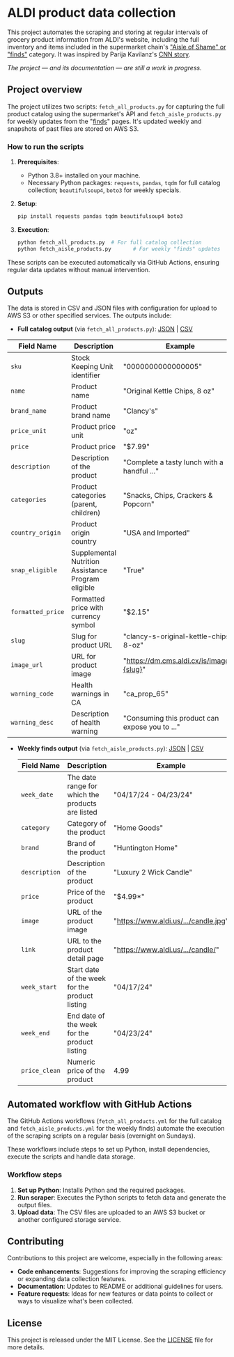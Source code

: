 # ALDI product data collection

This project automates the scraping and storing at regular intervals of grocery product information from ALDI's website, including the full inventory and items included in the supermarket chain's ["Aisle of Shame" or "finds"](https://www.aldi.us/weekly-specials/this-weeks-aldi-finds/) category. It was inspired by Parija Kavilanz's [CNN story](https://www.cnn.com/2024/04/19/business/aldi-aisle-of-shame-fans/index.html). 

*The project — and its documentation — are still a work in progress.*

## Project overview

The project utilizes two scripts: `fetch_all_products.py` for capturing the full product catalog using the supermarket's API and `fetch_aisle_products.py` for weekly updates from the "[finds](https://www.aldi.us/weekly-specials/this-weeks-aldi-finds/)" pages. It's updated weekly and snapshots of past files are stored on AWS S3. 

### How to run the scripts

1. **Prerequisites**:
   - Python 3.8+ installed on your machine.
   - Necessary Python packages: `requests`, `pandas`, `tqdm` for full catalog collection; `beautifulsoup4`, `boto3` for weekly specials.

2. **Setup**:
   ```bash
   pip install requests pandas tqdm beautifulsoup4 boto3
   ```

3. **Execution**:
   ```bash
   python fetch_all_products.py  # For full catalog collection
   python fetch_aisle_products.py       # For weekly "finds" updates
   ```

These scripts can be executed automatically via GitHub Actions, ensuring regular data updates without manual intervention.

## Outputs

The data is stored in CSV and JSON files with configuration for upload to AWS S3 or other specified services. The outputs include:

- **Full catalog output** (via `fetch_all_products.py`): [JSON](https://stilesdata.com/aldi/aldi_products_detailed.json) | [CSV](https://stilesdata.com/aldi/aldi_products_detailed.csv)

| Field Name        | Description                                             | Example                                               |
|-------------------|---------------------------------------------------------|-------------------------------------------------------|
| `sku`             | Stock Keeping Unit identifier                           | "0000000000000005"                                    |
| `name`            | Product name                                            | "Original Kettle Chips, 8 oz"                         |
| `brand_name`      | Product brand name                                      | "Clancy's"                                            |
| `price_unit`      | Product price unit                                      | "oz"                                                  |
| `price`           | Product price                                           | "$7.99"                                               |
| `description`     | Description of the product                              | "Complete a tasty lunch with a handful ..."           |
| `categories`      | Product categories (parent, children)                   | "Snacks, Chips, Crackers & Popcorn"                   |
| `country_origin`  | Product origin country                                  | "USA and Imported"                                    |
| `snap_eligible`   | Supplemental Nutrition Assistance Program eligible      | "True"                                                |
| `formatted_price` | Formatted price with currency symbol                    | "$2.15"                                               |
| `slug`            | Slug for product URL                                    | "clancy-s-original-kettle-chips-8-oz"                 |
| `image_url`       | URL for product image                                   | "https://dm.cms.aldi.cx/is/image/...{slug}"           |
| `warning_code`    | Health warnings in CA                                   | "ca_prop_65"                                          |
| `warning_desc`    | Description of health warning                           | "Consuming this product can expose you to ..."        |


- **Weekly finds output** (via `fetch_aisle_products.py`): [JSON](https://stilesdata.com/aldi/aldi_finds_latest.json) | [CSV](https://stilesdata.com/aldi/aldi_finds_latest.csv)

  | Field Name     | Description                                       | Example                            |
  |----------------|---------------------------------------------------|------------------------------------|
  | `week_date`    | The date range for which the products are listed  | "04/17/24 - 04/23/24"              |
  | `category`     | Category of the product                           | "Home Goods"                       |
  | `brand`        | Brand of the product                              | "Huntington Home"                  |
  | `description`  | Description of the product                        | "Luxury 2 Wick Candle"             |
  | `price`        | Price of the product                              | "$4.99*"                           |
  | `image`        | URL of the product image                          | "https://www.aldi.us/.../candle.jpg" |
  | `link`         | URL to the product detail page                    | "https://www.aldi.us/.../candle/"   |
  | `week_start`   | Start date of the week for the product listing    | "04/17/24"                         |
  | `week_end`     | End date of the week for the product listing      | "04/23/24"                         |
  | `price_clean`  | Numeric price of the product                      | 4.99                               |

## Automated workflow with GitHub Actions

The GitHub Actions workflows (`fetch_all_products.yml` for the full catalog and `fetch_aisle_products.yml` for the weekly finds) automate the execution of the scraping scripts on a regular basis (overnight on Sundays). 

These workflows include steps to set up Python, install dependencies, execute the scripts and handle data storage.

### Workflow steps

1. **Set up Python**: Installs Python and the required packages.
2. **Run scraper**: Executes the Python scripts to fetch data and generate the output files.
3. **Upload data**: The CSV files are uploaded to an AWS S3 bucket or another configured storage service.

## Contributing

Contributions to this project are welcome, especially in the following areas:

- **Code enhancements**: Suggestions for improving the scraping efficiency or expanding data collection features.
- **Documentation**: Updates to README or additional guidelines for users.
- **Feature requests**: Ideas for new features or data points to collect or ways to visualize what's been collected.

## License

This project is released under the MIT License. See the [LICENSE](LICENSE) file for more details.
